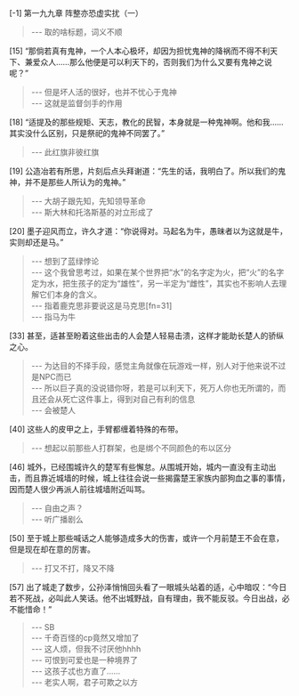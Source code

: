 
[-1] 第一九九章 阵整亦恐虚实扰（一）
>--- 取的啥标题，词义不顺<br>

[15] “那倘若真有鬼神，一个人本心极坏，却因为担忧鬼神的降祸而不得不利天下、兼爱众人……那么他便是可以利天下的，否则我们为什么又要有鬼神之说呢？”
>--- 但是坏人活的很好，也并不忧心于鬼神<br>
>--- 这就是监督剑手的作用<br>

[18] “适提及的那些规矩、天志，教化的民智，本身就是一种鬼神啊。他和我……其实没什么区别，只是祭祀的鬼神不同罢了。”
>--- 此红旗非彼红旗<br>

[19] 公造冶若有所思，片刻后点头拜谢道：“先生的话，我明白了。所以我们的鬼神，并不是那些人所认为的鬼神。”
>--- 大胡子跟先知，先知领导革命<br>
>--- 斯大林和托洛斯基的对立形成了<br>

[20] 墨子迎风而立，许久才道：“你说得对。马起名为牛，愚昧者以为这就是牛，实则却还是马。”
>--- 想到了蓝绿悖论<br>
>--- 这个我曾思考过，如果在某个世界把“水”的名字定为火，把“火”的名字定为水，把生孩子的定为“雄性”，另一半定为“雌性”，其实也不影响人去理解它们本身的含义。<br>
>--- 指着鹿克思非要说这是马克思[fn=31]<br>
>--- 指马为牛<br>

[33] 甚至，适甚至盼着这些出击的人会楚人轻易击溃，这样才能助长楚人的骄纵之心。
>--- 为达目的不择手段，感觉主角就像在玩游戏一样，别人对于他来说不过是NPC而已<br>
>--- 所以巨子真的没说错你呀，若是可以利天下，死万人你也无所谓的，而且还会从死亡这件事上，得到对自己有利的信息<br>
>--- 会被楚人<br>

[40] 这些人的皮甲之上，手臂都缠着特殊的布带。
>--- 想起以前那些人打群架，也是绑个不同颜色的布以区分<br>

[46] 城外，已经围城许久的楚军有些懈怠。从围城开始，城内一直没有主动出击，而且靠近城墙的时候，城上往往会说一些揭露楚王家族内部狗血之事的事情，因而楚人很少再派人前往城墙附近叫骂。
>--- 自由之声？<br>
>--- 听广播剧么<br>

[50] 至于城上那些喊话之人能够造成多大的伤害，或许一个月前楚王不会在意，但是现在却在意的厉害。
>--- 打又不打，降又不降<br>

[57] 出了城走了数步，公孙泽悄悄回头看了一眼城头站着的适，心中暗叹：“今日若不死战，必叫此人笑话。他不出城野战，自有理由，我不能反驳。今日出战，必不能惜命！”
>--- SB<br>
>--- 千奇百怪的cp竟然又增加了<br>
>--- 这人烦，但我不讨厌他hhhh<br>
>--- 可恨到可爱也是一种境界了<br>
>--- 这孩子忒也方直了……<br>
>--- 老实人啊，君子可欺之以方<br>
